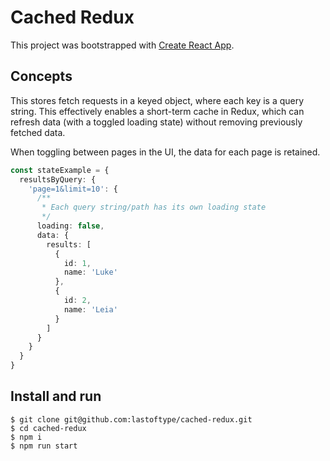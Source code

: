 # Cached Redux

This project was bootstrapped with [Create React App](https://github.com/facebook/create-react-app).

## Concepts
This stores fetch requests in a keyed object, where each key is a query string. This effectively enables a short-term cache in Redux, which can refresh data (with a toggled loading state) without removing previously fetched data. 

When toggling between pages in the UI, the data for each page is retained. 

```typescript
const stateExample = {
  resultsByQuery: {
    'page=1&limit=10': {
      /**
       * Each query string/path has its own loading state
       */
      loading: false,
      data: {
        results: [
          {
            id: 1,
            name: 'Luke'
          },
          {
            id: 2,
            name: 'Leia'
          }
        ]  
      }
    }
  }
}
```

## Install and run
```
$ git clone git@github.com:lastoftype/cached-redux.git
$ cd cached-redux
$ npm i
$ npm run start
```